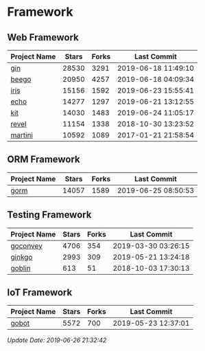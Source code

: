 # Framework

## Web Framework

| Project Name | Stars | Forks | Last Commit |
| ------------ | ----- | ----- | ----------- |
| [gin](https://github.com/gin-gonic/gin) | 28530 | 3291 | 2019-06-18 11:49:10 |
| [beego](https://github.com/astaxie/beego) | 20950 | 4257 | 2019-06-18 04:09:34 |
| [iris](https://github.com/kataras/iris) | 15156 | 1592 | 2019-06-23 15:55:41 |
| [echo](https://github.com/labstack/echo) | 14277 | 1297 | 2019-06-21 13:12:55 |
| [kit](https://github.com/go-kit/kit) | 14030 | 1483 | 2019-06-24 11:05:17 |
| [revel](https://github.com/revel/revel) | 11154 | 1338 | 2018-10-30 13:23:52 |
| [martini](https://github.com/go-martini/martini) | 10592 | 1089 | 2017-01-21 21:58:54 |

## ORM Framework

| Project Name | Stars | Forks | Last Commit |
| ------------ | ----- | ----- | ----------- |
| [gorm](https://github.com/jinzhu/gorm) | 14057 | 1589 | 2019-06-25 08:50:53 |

## Testing Framework

| Project Name | Stars | Forks | Last Commit |
| ------------ | ----- | ----- | ----------- |
| [goconvey](https://github.com/smartystreets/goconvey) | 4706 | 354 | 2019-03-30 03:26:15 |
| [ginkgo](https://github.com/onsi/ginkgo) | 2993 | 309 | 2019-05-21 13:24:18 |
| [goblin](https://github.com/franela/goblin) | 613 | 51 | 2018-10-03 17:30:13 |

## IoT Framework

| Project Name | Stars | Forks | Last Commit |
| ------------ | ----- | ----- | ----------- |
| [gobot](https://github.com/hybridgroup/gobot) | 5572 | 700 | 2019-05-23 12:37:01 |

*Update Date: 2019-06-26 21:32:42*